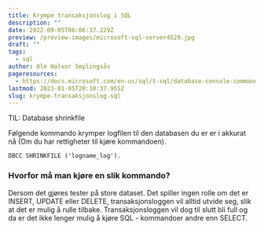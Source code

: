 ```yaml
---
title: Krympe transaksjonslog i SQL
description: ""
date: 2022-09-05T06:06:37.229Z
preview: /preview-images/microsoft-sql-server4529.jpg
draft: ""
tags:
  - sql
author: Ole Halvor Smylingsås
pageresources:
  - https://docs.microsoft.com/en-us/sql/t-sql/database-console-commands/dbcc-shrinkfile-transact-sql?view=sql-server-ver16
lastmod: 2023-01-05T20:10:37.955Z
slug: krympe-transaksjonslog-sql
---
```


TIL: Database shrinkfile
<!--more-->
Følgende kommando krymper logfilen til den databasen du er er i akkurat nå (Om du har rettigheter til kjøre kommandoen). 
```
DBCC SHRINKFILE ('logname_log').
```

### Hvorfor må man kjøre en slik kommando?
Dersom det gjøres tester på store dataset. Det spiller ingen rolle om det er INSERT, UPDATE eller DELETE, transaksjonsloggen vil alltid utvide seg, slik at det er mulig å rulle tilbake. Transaksjonsloggen vil dog til slutt bli full og da er det ikke lenger mulig å kjøre SQL - kommandoer andre enn SELECT.